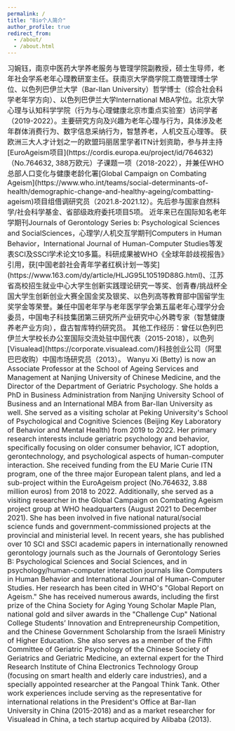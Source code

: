 ```yaml
---
permalink: /
title: "Bio个人简介"
author_profile: true
redirect_from: 
  - /about/
  - /about.html
---
```

<span style="font-size:16px;">
习婉钰，南京中医药大学养老服务与管理学院副教授，硕士生导师，老年社会学系老年心理教研室主任。获南京大学商学院工商管理博士学位、以色列巴伊兰大学（Bar-Ilan University）哲学博士（综合社会科学老年学方向）、以色列巴伊兰大学International MBA学位。北京大学心理与认知科学学院（行为与心理健康北京市重点实验室）访问学者（2019-2022）。主要研究方向及兴趣为老年心理与行为，具体涉及老年群体消费行为、数字信息采纳行为，智慧养老，人机交互心理等。

<span style="font-size:16px;">
获欧洲三大人才计划之一的欧盟玛丽居里学者ITN计划资助，参与并主持[EuroAgeism项目](https://cordis.europa.eu/project/id/764632)（No.764632, 388万欧元）子课题一项（2018-2022），并兼任WHO总部人口变化与健康老龄化署[Global Campaign on Combating Ageism](https://www.who.int/teams/social-determinants-of-health/demographic-change-and-healthy-ageing/combatting-ageism)项目组借调研究员（2021.8-2021.12）。先后参与国家自然科学/社会科学基金、省部级政府委托项目5项。

<span style="font-size:16px;">
近年来已在国际知名老年学期刊Journals of Gerontology Series b: Psychological Sciences and SocialSciences，心理学/人机交互学期刊Computers in Human Behavior，International Journal of Human-Computer Studies等发表SCI及SSCI学术论文10多篇。科研成果被WHO《全球年龄歧视报告》引用，获[中国老龄社会青年学者红枫计划一等奖](https://www.163.com/dy/article/HLJG95L10519D88G.html)、江苏省高校招生就业中心大学生创新实践理论研究一等奖、创青春/挑战杯全国大学生创新创业大赛全国金奖及银奖、以色列高等教育部中国留学生奖学金等荣誉。兼任中国老年学与老年医学学会第五届老年心理学分会委员，中国电子科技集团第三研究所产业研究中心外聘专家（智慧健康养老产业方向），盘古智库特约研究员。

<span style="font-size:16px;">
其他工作经历：曾任以色列巴伊兰大学校长办公室国际交流处驻中国代表（2015-2018），以色列[Visualead](https://corporate.visualead.com/)科技创业公司（阿里巴巴收购）中国市场研究员（2013）。


<span style="font-size:16px;">
Wanyu Xi (Betty) is now an Associate Professor at the School of Ageing Services and Management at Nanjing University of Chinese Medicine, and the Director of the Department of Geriatric Psychology. She holds a PhD in Business Administration from Nanjing University School of Business and an International MBA from Bar-Ilan University as well. She served as a visiting scholar at Peking University's School of Psychological and Cognitive Sciences (Beijing Key Laboratory of Behavior and Mental Health) from 2019 to 2022. Her primary research interests include geriatric psychology and behavior, specifically focusing on older consumer behavior, ICT adoption, gerontechnology, and psychological aspects of human-computer interaction.

<span style="font-size:16px;">
She received funding from the EU Marie Curie ITN program, one of the three major European talent plans, and led a sub-project within the EuroAgeism project (No.764632, 3.88 million euros) from 2018 to 2022. Additionally, she served as a visiting researcher in the Global Campaign on Combating Ageism project group at WHO headquarters (August 2021 to December 2021). She has been involved in five national natural/social science funds and government-commissioned projects at the provincial and ministerial level.

<span style="font-size:16px;">
In recent years, she has published over 10 SCI and SSCI academic papers in internationally renowned gerontology journals such as the Journals of Gerontology Series B: Psychological Sciences and Social Sciences, and in psychology/human-computer interaction journals like Computers in Human Behavior and International Journal of Human-Computer Studies. Her research has been cited in WHO's "Global Report on Ageism." She has received numerous awards, including the first prize of the China Society for Aging Young Scholar Maple Plan, national gold and silver awards in the "Challenge Cup" National College Students’ Innovation and Entrepreneurship Competition, and the Chinese Government Scholarship from the Israeli Ministry of Higher Education.

<span style="font-size:16px;">
She also serves as a member of the Fifth Committee of Geriatric Psychology of the Chinese Society of Geriatrics and Geriatric Medicine, an external expert for the Third Research Institute of China Electronics Technology Group (focusing on smart health and elderly care industries), and a specially appointed researcher at the Pangoal Think Tank.

<span style="font-size:16px;">
Other work experiences include serving as the representative for international relations in the President's Office at Bar-Ilan University in China (2015-2018) and as a market researcher for Visualead in China, a tech startup acquired by Alibaba (2013).
